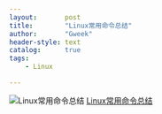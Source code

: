 ```yaml
---
layout:       post
title:        "Linux常用命令总结"
author:       "Gweek"
header-style: text
catalog:      true
tags:
    - Linux

---
```


![Linux常用命令总结](https://jsd.cdn.zzko.cn/gh/soslane/picgo@main/path/20240607123343.png)
[Linux常用命令总结](https://drive.filen.io/d/9d70b19e-bf55-4b2d-acb5-3a25a79c0d36#CuhgHn5smvFIFSV0fNKgfWcALjRQW3gj)
